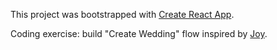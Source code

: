 This project was bootstrapped with [Create React App](https://github.com/facebookincubator/create-react-app).

Coding exercise: build "Create Wedding" flow inspired by [Joy](https://withjoy.com/createwedding/welcome).
